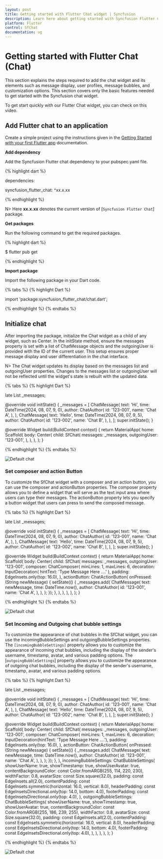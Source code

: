 ```yaml
---
layout: post
title: Getting started with Flutter Chat widget | Syncfusion
description: Learn here about getting started with Syncfusion Flutter Chat (SfChat) widget, its elements, and more.
platform: Flutter
control: SfChat
documentation: ug
---
```


# Getting started with Flutter Chat (Chat)
This section explains the steps required to add the chat widget and its elements such as message display, user profiles, message bubbles, and customization options. This section covers only the basic features needed to get started with the Syncfusion chat widget.

To get start quickly with our Flutter Chat widget, you can check on this video.

<!-- <style>#FlutterChatVideoTutorial{width : 90% !important; height: 300px !important }</style>
<iframe id='FlutterChatVideoTutorial' src='https://www.youtube.com/embed/f2ws1N6lvqo'></iframe> -->

## Add Flutter chat to an application
Create a simple project using the instructions given in the [Getting Started with your first Flutter app](https://docs.flutter.dev/get-started/test-drive?tab=vscode#create-app) documentation.

**Add dependency**

Add the Syncfusion Flutter chat dependency to your pubspec.yaml file.

{% highlight dart %}

dependencies:

syncfusion_flutter_chat: ^xx.x.xx

{% endhighlight %}

N> Here **xx.x.xx** denotes the current version of [`Syncfusion Flutter Chat`] package.

**Get packages** 

Run the following command to get the required packages.

{% highlight dart %}

$ flutter pub get

{% endhighlight %}

**Import package**

Import the following package in your Dart code.

{% tabs %}
{% highlight Dart %}

import 'package:syncfusion_flutter_chat/chat.dart';

{% endhighlight %}
{% endtabs %}

## Initialize chat

After importing the package, initialize the Chat widget as a child of any widget, such as Center. In the initState method, ensure the messages property is set with a list of ChatMessage objects and the outgoingUser is provided with the ID of the current user. This setup ensures proper message display and user differentiation in the chat interface.

N> The Chat widget updates its display based on the messages list and outgoingUser properties. Changes to the messages list or outgoingUser will not be reflected until the widget's state is rebuilt with the updated data.

{% tabs %}
{% highlight Dart %}

late List<ChatMessage> _messages;

@override
void initState() {
  _messages = <ChatMessage>[
    ChatMessage(
      text: 'Hi',
      time: DateTime(2024, 08, 07, 9, 0),
      author: ChatAuthor(
        id: '123-001',
        name: 'Chat A',
      ),
    ),
    ChatMessage(
      text: 'Hello',
      time: DateTime(2024, 08, 07, 9, 5),
      author: ChatAuthor(
        id: '123-002',
        name: 'Chat B',
      ),
    ),
  ];
  super.initState();
}

@override
Widget build(BuildContext context) {
  return MaterialApp(
    home: Scaffold(
      body: Center(
        child: SfChat(
          messages: _messages,
          outgoingUser: '123-001',
        ),
      ),
    ),
  );
}
	
{% endhighlight %}
{% endtabs %}

![Default chat](images/getting-started/default-chat.png)

### Set composer and action Button

To customize the SfChat widget with a composer and an action button, you can use the composer and actionButton properties. The composer property allows you to define a widget that will serve as the text input area where users can type their messages. The actionButton property lets you specify a button widget that users can press to send the composed message.

{% tabs %}
{% highlight Dart %}

late List<ChatMessage> _messages;

@override
void initState() {
  _messages = <ChatMessage>[
    ChatMessage(
      text: 'Hi',
      time: DateTime(2024, 08, 07, 9, 0),
      author: ChatAuthor(
        id: '123-001',
        name: 'Chat A',
      ),
    ),
    ChatMessage(
      text: 'Hello',
      time: DateTime(2024, 08, 07, 9, 5),
      author: ChatAuthor(
        id: '123-002',
        name: 'Chat B',
      ),
    ),
  ];
  super.initState();
}

@override
Widget build(BuildContext context) {
  return MaterialApp(
    home: Scaffold(
      body: Center(
        child: SfChat(
          messages: _messages,
          outgoingUser: '123-001',
          composer: ChatComposer(
            minLines: 1,
            maxLines: 6,
            decoration: InputDecoration(
              hintText: 'Type Message Here ....'
            ),
            padding: EdgeInsets.only(top: 16.0),
          ),
          actionButton: ChatActionButton(
            onPressed: (String newMessage) {
              setState(() {
                _messages.add(
                  ChatMessage(
                    text: newMessage,
                    time: DateTime.now(),
                    author: ChatAuthor(
                      id: '123-001',
                      name: 'Chat A',
                    ),
                  ),
                );
              });
            },
          ),
        ),
      ),
    ),
  );
}

{% endhighlight %}
{% endtabs %}

![Default chat](images/getting-started/composer-actionbutton-chat.png)

### Set Incoming and Outgoing chat bubble settings

To customize the appearance of chat bubbles in the SfChat widget, you can use the incomingBubbleSettings and outgoingBubbleSettings properties.
The `[incomingBubbleSettings]` property allows you to customize the appearance of incoming chat bubbles, including the display of the sender's username, timestamp, avatar, and various padding options. The [`outgoingBubbleSettings`] property allows you to customize the appearance of outgoing chat bubbles, including the display of the sender's username, timestamp, avatar, and various padding options.

{% tabs %}
{% highlight Dart %}

late List<ChatMessage> _messages;

@override
void initState() {
  _messages = <ChatMessage>[
    ChatMessage(
      text: 'Hi',
      time: DateTime(2024, 08, 07, 9, 0),
      author: ChatAuthor(
        id: '123-001',
        name: 'Chat A',
      ),
    ),
    ChatMessage(
      text: 'Hello',
      time: DateTime(2024, 08, 07, 9, 5),
      author: ChatAuthor(
        id: '123-002',
        name: 'Chat B',
      ),
    ),
  ];
  super.initState();
}

@override
Widget build(BuildContext context) {
  return MaterialApp(
    home: Scaffold(
      body: Center(
        child: SfChat(
          messages: _messages,
          outgoingUser: '123-001',
          composer: ChatComposer(
            minLines: 1,
            maxLines: 6,
            decoration: InputDecoration(hintText: 'Type Message Here ....'),
            padding: EdgeInsets.only(top: 16.0),
          ),
          actionButton: ChatActionButton(
            onPressed: (String newMessage) {
              setState(() {
                _messages.add(
                  ChatMessage(
                    text: newMessage,
                    time: DateTime.now(),
                    author: ChatAuthor(
                      id: '123-001',
                      name: 'Chat A',
                    ),
                  ),
                );
              });
            },
          ),
          incomingBubbleSettings: ChatBubbleSettings(
            showUserName: true,
            showTimestamp: true,
            showUserAvatar: true,
            contentBackgroundColor: const Color.fromARGB(255, 114, 220, 230),
            widthFactor: 0.8,
            avatarSize: const Size.square(32.0),
            padding: const EdgeInsets.all(2.0),
            contentPadding:
                const EdgeInsets.symmetric(horizontal: 16.0, vertical: 8.0),
            headerPadding:
                const EdgeInsetsDirectional.only(top: 14.0, bottom: 4.0),
            footerPadding: const EdgeInsetsDirectional.only(top: 4.0),
          ),
          outgoingBubbleSettings: ChatBubbleSettings(
            showUserName: true,
            showTimestamp: true,
            showUserAvatar: true,
            contentBackgroundColor: const Color.fromARGB(255, 186, 239, 255),
            widthFactor: 0.8,
            avatarSize: const Size.square(32.0),
            padding: const EdgeInsets.all(2.0),
            contentPadding:
                const EdgeInsets.symmetric(horizontal: 16.0, vertical: 8.0),
            headerPadding:
                const EdgeInsetsDirectional.only(top: 14.0, bottom: 4.0),
            footerPadding: const EdgeInsetsDirectional.only(top: 4.0),
          ),
        ),
      ),
    ),
  );
}

{% endhighlight %}
{% endtabs %}

![Default chat](images/getting-started/bubblesettings-chat.png)